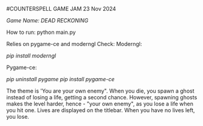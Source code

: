 #COUNTERSPELL GAME JAM 23 Nov 2024

*Game Name: DEAD RECKONING*

How to run:
python main.py

Relies on pygame-ce and moderngl
Check:
Moderngl:

*pip install moderngl*

Pygame-ce:

*pip uninstall pygame
pip install pygame-ce*

The theme is 'You are your own enemy". When you die, you spawn a ghost instead of losing a life, getting a second chance. However, spawning ghosts makes the level harder, hence - "your own enemy", as you lose a life when you hit one. Lives are displayed on the titlebar. When you have no lives left, you lose.
